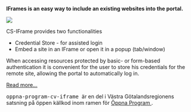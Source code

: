 
<td id="wikicontent" class="psdescription">
  <p>
    <strong>
      IFrames is an easy way to include an existing websites into the portal.
    </strong>
  </p>
  <p>
    <img src="https://github.com/Vastra-Gotalandsregionen/oppna-program-cv-iframe/wiki/CS-website.png"/>
  </p>
  <p>
    CS-IFrame provides two functionalities 
  </p>
  <ul>
    <li>
      Credential Store - for assisted login 
    </li>
    <li>
      Embed a site in an IFrame or open it in a popup (tab/window)  
    </li>
  </ul>
  <p>
  </p>
  <p>
    When accessing resources protected by basic- or form-based authentication it is convenient for the user to store his credentials for the remote site, allowing the portal to automatically log in. 
  </p>
  <p>
    <a href="/p/oppna-program-cv-iframe/wiki/Overview">
      Read more...
    </a>
  </p>
</td>

  <p>
    <tt>
      oppna-program-cv-iframe
    </tt>
     är en del i Västra Götalandsregionens satsning på öppen källkod inom ramen för 
    <a href="https://github.com/Vastra-Gotalandsregionen//oppna-program">
      Öppna Program
    </a>
    . 
  </p>
